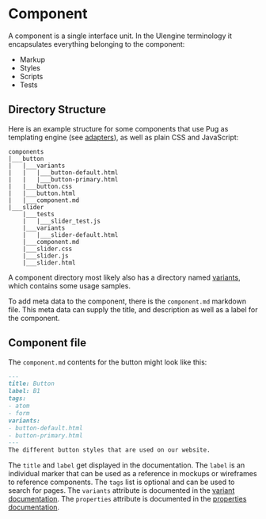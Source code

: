 # Component

A component is a single interface unit.
In the UIengine terminology it encapsulates everything belonging to the component:

- Markup
- Styles
- Scripts
- Tests

## Directory Structure

Here is an example structure for some components that use Pug as templating engine (see [adapters](./adapters.md)), as well as plain CSS and JavaScript:

```tree
components
|___button
|   |___variants
|   |   |___button-default.html
|   |   |___button-primary.html
|   |___button.css
|   |___button.html
|   |___component.md
|___slider
    |___tests
    |   |___slider_test.js
    |___variants
    |   |___slider-default.html
    |___component.md
    |___slider.css
    |___slider.js
    |___slider.html
```

A component directory most likely also has a directory named [variants](./variant.md), which contains some usage samples.

To add meta data to the component, there is the `component.md` markdown file.
This meta data can supply the title, and description as well as a label for the component.

## Component file

The `component.md` contents for the button might look like this:

```markdown
---
title: Button
label: B1
tags:
- atom
- form
variants:
- button-default.html
- button-primary.html
---
The different button styles that are used on our website.
````

The `title` and `label` get displayed in the documentation.
The `label` is an individual marker that can be used as a reference in mockups or wireframes to reference components.
The `tags` list is optional and can be used to search for pages.
The `variants` attribute is documented in the [variant documentation](./variant.md).
The `properties` attribute is documented in the [properties documentation](entities-properties.md#Component-properties).
